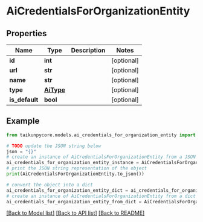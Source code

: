 # AiCredentialsForOrganizationEntity


## Properties

Name | Type | Description | Notes
------------ | ------------- | ------------- | -------------
**id** | **int** |  | [optional] 
**url** | **str** |  | [optional] 
**name** | **str** |  | [optional] 
**type** | [**AiType**](AiType.md) |  | [optional] 
**is_default** | **bool** |  | [optional] 

## Example

```python
from taikunpycore.models.ai_credentials_for_organization_entity import AiCredentialsForOrganizationEntity

# TODO update the JSON string below
json = "{}"
# create an instance of AiCredentialsForOrganizationEntity from a JSON string
ai_credentials_for_organization_entity_instance = AiCredentialsForOrganizationEntity.from_json(json)
# print the JSON string representation of the object
print(AiCredentialsForOrganizationEntity.to_json())

# convert the object into a dict
ai_credentials_for_organization_entity_dict = ai_credentials_for_organization_entity_instance.to_dict()
# create an instance of AiCredentialsForOrganizationEntity from a dict
ai_credentials_for_organization_entity_from_dict = AiCredentialsForOrganizationEntity.from_dict(ai_credentials_for_organization_entity_dict)
```
[[Back to Model list]](../README.md#documentation-for-models) [[Back to API list]](../README.md#documentation-for-api-endpoints) [[Back to README]](../README.md)


